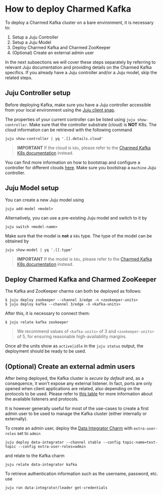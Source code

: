 # How to deploy Charmed Kafka

To deploy a Charmed Kafka cluster on a bare environment, it is necessary to:
1. Setup a Juju Controller
2. Setup a Juju Model
3. Deploy Charmed Kafka and Charmed ZooKeeper
4. (Optional) Create an external admin user

In the next subsections we will cover these steps separately by referring to 
relevant Juju documentation and providing details on the Charmed Kafka specifics.
If you already have a Juju controller and/or a Juju model, skip the related steps.

## Juju Controller setup

Before deploying Kafka, make sure you have a Juju controller accessible from 
your local environment using the [Juju client snap](https://snapcraft.io/juju). 

The properties of your current controller can be listed using `juju show-controller`. 
Make sure that the controller substrate (cloud) is **NOT** K8s. 
The cloud information can be retrieved with the following command

```commandline
juju show-controller | yq '.[].details.cloud'
```

> **IMPORTANT** If the cloud is `k8s`, please refer to the [Charmed Kafka K8s documentation](/t/charmed-kafka-k8s-documentation/10296) instead.

You can find more information on how to bootstrap and configure a controller for different 
clouds [here](https://juju.is/docs/juju/manage-controllers#heading--bootstrap-a-controller). 
Make sure you bootstrap a `machine` Juju controller. 

## Juju Model setup

You can create a new Juju model using 

```
juju add-model <model>
```

Alternatively, you can use a pre-existing Juju model and switch to it by 

```
juju switch <model-name>
```

Make sure that the model is **not** a `k8s` type. The type of the model 
can be obtained by 

```
juju show-model | yq '.[].type'
```

> **IMPORTANT** If the model is `k8s`, please refer to the [Charmed Kafka K8s documentation](https://discourse.charmhub.io/t/charmed-kafka-k8s-documentation/10296) instead.


## Deploy Charmed Kafka and Charmed ZooKeeper

The Kafka and ZooKeeper charms can both be deployed as follows:

```shell
$ juju deploy zookeeper --channel 3/edge -n <zookeeper-units>
$ juju deploy kafka --channel 3/edge -n <kafka-units>
```

After this, it is necessary to connect them:
```shell
$ juju relate kafka zookeeper
```

> We recommend values of `<kafka-units>` of 3 and `<zookeeper-units>` of 5, for 
ensuring reasonable high-availability margins.

Once all the units show as `active|idle` in the `juju status` output, the deployment 
should be ready to be used. 

## (Optional) Create an external admin users

After being deployed, the Kafka cluster is *secure by default* and, as a consequence, 
it won't expose any external listener. 
In fact, ports are only opened when client applications are related, also 
depending on the protocols to be used. Please refer to [this table](TODO) for 
more information about the available listeners and protocols. 

It is however generally useful for most of the use-cases to create a first admin user
to be used to manage the Kafka cluster (either internally or externally). 

To create an admin user, deploy the [Data Integrator Charm](https://charmhub.io/data-integrator) with 
`extra-user-roles` set to `admin`

```shell
juju deploy data-integrator --channel stable --config topic-name=test-topic --config extra-user-roles=admin
```

and relate to the Kafka charm

```shell
juju relate data-integrator kafka
```

To retrieve authentication information such as the username, password, etc. use

```shell
juju run data-integrator/leader get-credentials
```







